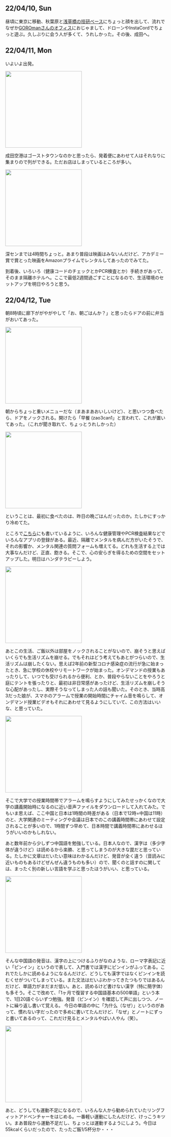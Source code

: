 ## 22/04/10, Sun

昼頃に東京に移動、秋葉原と[浅草橋の技研ベース](https://real.gikenbase.com/)にちょっと顔を出して、流れでなぜか[GOROmanさんのオフィス](https://www.xvi.co.jp/)におじゃまして、ドローンやInstaCordでちょっと遊ぶ。久しぶりに会う人が多くて、うれしかった。その後、成田へ。

## 22/04/11, Mon

いよいよ出発。

<img src="https://github.com/akita11/SZdiary/blob/main/diary/photo/2022-04-11_07.08.31.jpg" width="240px">

成田空港はゴーストタウンなのかと思ったら、発着便にあわせて人はそれなりに集まりので列ができる。ただお店はしまっているところが多い。

<img src="https://github.com/akita11/SZdiary/blob/main/diary/photo/2022-04-11_11.53.07.jpg" width="240px">

深センまでは4時間ちょっと。あまり普段は映画はみないんだけど、アカデミー賞で賞とった映画をAmazonプライムでレンタルしてあったのでみてた。

到着後、いろいろ（健康コードのチェックとかPCR検査とか）手続きがあって、そのまま隔離ホテルへ。ここで最低2週間過ごすことになるので、生活環境のセットアップを明日やろうと思う。


## 22/04/12, Tue

朝8時頃に廊下ががやがやして「お、朝ごはんか？」と思ったらドアの前に弁当がおいてあった。

<img src="https://github.com/akita11/SZdiary/blob/main/diary/photo/2022-04-12_08.12.49.jpg" width="240px">

朝からちょっと重いメニューだな（まあまあおいしいけど）、と思いつつ食べたら、ドアをノックされる。開けたら「早餐 (zao3can1」と言われて、これが置いてあった。（これが聞き取れて、ちょっとうれしかった）

<img src="https://github.com/akita11/SZdiary/blob/main/diary/photo/2022-04-12_08.39.32.jpg" width="240px">

ということは、最初に食べたのは、昨日の晩ごはんだったのか。たしかにすっかり冷めてた。

ところで[こちら](https://github.com/akita11/SZdiary/covid19/2204-3.md)にも書いているように、いろんな健康管理やPCR検査結果などでいろんなアプリの登録がある。最近、隔離でメンタルを病んだ方がいたそうで、それの影響か、メンタル関連の質問フォームも増えてる。どれも生活する上では大事なんだけど、正直、飽きる。そこで、心の安らぎを得るための空間をセットアップした。明日はハンダテラピーしよう。

<img src="https://github.com/akita11/SZdiary/blob/main/diary/photo/2022-04-12_14.16.41.jpg" width="240px">

あとこの生活、ご飯以外は部屋をノックされることがないので、崩そうと思えばいくらでも生活リズムを崩せる。でもそれはどう考えてもあとがつらいので、生活リズムは崩したくない。思えば2年前の新型コロナ感染症の流行が急に始まったとき、急に学校の休校やリモートワークが始まった。オンデマンドの授業もあったりして、いつでも受けられるから便利、とか、普段やらないことをやろうと庭にテントを張ったりと、最初は非日常感があったけど、生活リズムを崩しそうな心配があったし、実際そうなってしまった人の話も聞いた。そのとき、当時高3だった娘が、スマホのアラームで授業の開始時間にチャイム音を鳴らして、オンデマンド授業ビデオもそれにあわせて見るようにしていて、この方法はいいな、と思っていた。

<img src="https://github.com/akita11/SZdiary/blob/main/diary/photo/2022-04-12_15.50.47.jpg" width="240px">

そこで大学での授業時間帯でアラームを鳴らすようにしてみたせっかくなので大学の講義開始時になるのに近い音声ファイルをダウンロードして入れてみた。でもいま思えば、ここ中国と日本は1時間の時差がある（日本で12時=中国は11時）のと、大学関連のミーティングや会議は日本でのこの講義時間帯にあわせて設定されることが多いので、1時間ずつ早めて、日本時間で講義時間帯にあわせるほうがいいのかもしれない。

あと数年前から少しずつ中国語を勉強している。日本人なので、漢字は（多少字体が違うけど）は読めるから楽勝、と思ってしまうのが大きな罠だと思っている。たしかに文章はだいたい意味はわかるんだけど、発音が全く違う（音読みに近いものもあるけどぜんぜん違うものも多い）ので、聞くのと話すのに関しては、まったく別の新しい言語を学ぶと思ったほうがいい、と思っている。

<img src="https://github.com/akita11/SZdiary/blob/main/diary/photo/2022-04-12_17.08.49.jpg" width="240px">

そんな中国語の発音は、漢字の上につけるふりがなのような、ローマ字表記に近い「ピンイン」というので表して、入門書では漢字にピンインがふってある。これでたしかに読めるようになるんだけど、どうしても漢字ではなくピンインを読むくせがついてしまっている。また文法はだいぶわかってきたつもりではあるんだけど、単語力がまだまだ低い。あと、読めるけど書けない漢字（特に簡字体）も多そう。そこで改めて、「1ヶ月で復習する中国語基本の500単語」という本で、1日20語ぐらいずつ勉強。発音（ピンイン）を確認して声に出しつつ、ノートに繰り返し書いて覚える。
今日の単語の中に「为什么（なぜ）」というのがあって、慣れない字だったので多めに書いてたんだけど、「なぜ」とノートにずっと書いてあるのって、これだけ見るとメンタルやばい人やん（笑）。

<img src="https://github.com/akita11/SZdiary/blob/main/diary/photo/2022-04-12_18.33.10.jpg" width="240px">

あと、どうしても運動不足になるので、いろんな人から勧められていたリングフィットアドベンチャーをはじめる。一番軽い運動にしたんだけど、けっこうキツい。まあ普段から運動不足だし、ちょっとは運動するようにしよう。今日は55kcalくらいだったので、たったご飯1/5杯分か・・・


